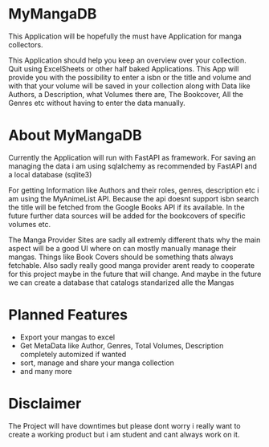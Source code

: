 # MyMangaDB

This Application will be hopefully the must have Application for manga collectors.

This Application should help you keep an overview over your collection. Quit using ExcelSheets 
or other half baked Applications. This App will provide you with the possibility to enter a isbn 
or the title and volume and with that your volume will be saved in your collection along with Data 
like Authors, a Description, what Volumes there are, The Bookcover, All the Genres etc without having 
to enter the data manually.

#  About MyMangaDB

Currently the Application will run with FastAPI as framework. For saving an managing the 
data i am using sqlalchemy as recommended by FastAPI and a local database (sqlite3)

For getting Information like Authors and their roles, genres, description etc i am using the
MyAnimeList API. Because the api doesnt support isbn search the title will be fetched from the 
Google Books API if its available. In the future further data sources will be added for the bookcovers
of specific volumes etc.

The Manga Provider Sites are sadly all extremly different thats why the main aspect will be a good UI
where on can mostly manually manage their mangas. Things like Book Covers should be something thats always 
fetchable. Also sadly really good manga provider arent ready to cooperate for this project maybe in the 
future that will change. And maybe in the future we can create a database that catalogs standarized alle the Mangas

# Planned Features

- Export your mangas to excel
- Get MetaData like Author, Genres, Total Volumes, Description completely automized if wanted
- sort, manage and share your manga collection
- and many more

# Disclaimer

The Project will have downtimes but please dont worry i really want to create a working product but i am student and
cant always work on it.

